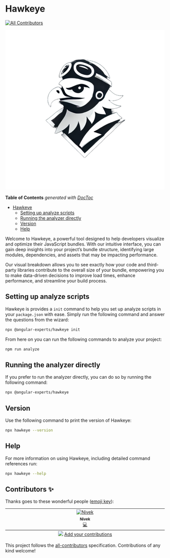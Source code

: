 # Hawkeye
<!-- ALL-CONTRIBUTORS-BADGE:START - Do not remove or modify this section -->
[![All Contributors](https://img.shields.io/badge/all_contributors-1-orange.svg?style=flat-square)](#contributors-)
<!-- ALL-CONTRIBUTORS-BADGE:END -->

![Hawkeye Logo](./logo.png)

<!-- START doctoc generated TOC please keep comment here to allow auto update -->
<!-- DON'T EDIT THIS SECTION, INSTEAD RE-RUN doctoc TO UPDATE -->
**Table of Contents**  *generated with [DocToc](https://github.com/thlorenz/doctoc)*

- [Hawkeye](#hawkeye)
  - [Setting up analyze scripts](#setting-up-analyze-scripts)
  - [Running the analyzer directly](#running-the-analyzer-directly)
  - [Version](#version)
  - [Help](#help)

<!-- END doctoc generated TOC please keep comment here to allow auto update -->


Welcome to Hawkeye, a powerful tool designed to help developers visualize and optimize their JavaScript bundles. With
our intuitive interface, you can gain deep insights into your project’s bundle structure, identifying large modules,
dependencies, and assets that may be impacting performance.

Our visual breakdown allows you to see exactly how your code and third-party libraries contribute to the overall size of
your bundle, empowering you to make data-driven decisions to improve load times, enhance performance, and streamline
your build process.

## Setting up analyze scripts

Hawkeye is provides a `init` command to help you set up analyze scripts in your `package.json` with ease.
Simply run the following command and answer the questions from the wizard:

```bash
npx @angular-experts/hawkeye init
```

From here on you can run the following commands to analyze your project:
```bash
npm run analyze
```

## Running the analyzer directly

If you prefer to run the analyzer directly, you can do so by running the following command:
```bash
npx @angular-experts/hawkeye 
```

## Version
Use the following command to print the version of Hawkeye:
```bash
npx hawkeye --version
```

## Help
For more information on using Hawkeye, including detailed command references run:
```bash
npx hawkeye --help
```

## Contributors ✨

Thanks goes to these wonderful people ([emoji key](https://allcontributors.org/docs/en/emoji-key)):

<!-- ALL-CONTRIBUTORS-LIST:START - Do not remove or modify this section -->
<!-- prettier-ignore-start -->
<!-- markdownlint-disable -->
<table>
  <tbody>
    <tr>
      <td align="center" valign="top" width="14.28%"><a href="https://medium.com/@nivek"><img src="https://avatars.githubusercontent.com/u/5468954?v=4?s=100" width="100px;" alt="Nivek"/><br /><sub><b>Nivek</b></sub></a><br /><a href="https://github.com/nivek/hawkeye/commits?author=nivekcode" title="Code">💻</a></td>
    </tr>
  </tbody>
  <tfoot>
    <tr>
      <td align="center" size="13px" colspan="7">
        <img src="https://raw.githubusercontent.com/all-contributors/all-contributors-cli/1b8533af435da9854653492b1327a23a4dbd0a10/assets/logo-small.svg">
          <a href="https://all-contributors.js.org/docs/en/bot/usage">Add your contributions</a>
        </img>
      </td>
    </tr>
  </tfoot>
</table>

<!-- markdownlint-restore -->
<!-- prettier-ignore-end -->

<!-- ALL-CONTRIBUTORS-LIST:END -->

This project follows the [all-contributors](https://github.com/all-contributors/all-contributors) specification. Contributions of any kind welcome!